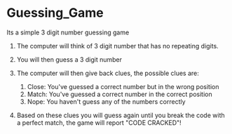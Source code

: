 # Guessing_Game
Its a simple 3 digit number guessing game

1. The computer will think of 3 digit number that has no repeating digits.
2. You will then guess a 3 digit number
3. The computer will then give back clues, the possible clues are:

    1. Close: You've guessed a correct number but in the wrong position
    2. Match: You've guessed a correct number in the correct position
    3. Nope: You haven't guess any of the numbers correctly

4. Based on these clues you will guess again until you break the code with a
    perfect match, the game will report "CODE CRACKED"!
